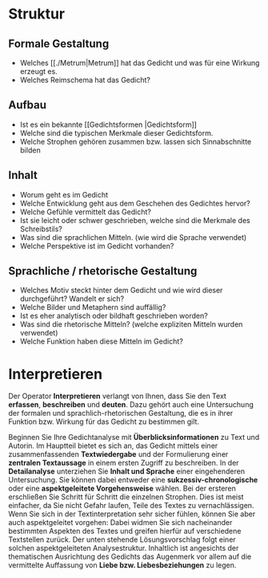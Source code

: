 # Struktur
## Formale Gestaltung 
- Welches [[./Metrum|Metrum]] hat das Gedicht und was für eine Wirkung erzeugt es.
- Welches Reimschema hat das Gedicht?

## Aufbau
- Ist es ein bekannte [[Gedichtsformen |Gedichtsform]]
- Welche sind die typischen Merkmale dieser Gedichtsform.
- Welche Strophen gehören zusammen bzw. lassen sich Sinnabschnitte bilden

## Inhalt 
- Worum geht es im Gedicht
- Welche Entwicklung geht aus dem Geschehen des Gedichtes hervor?
- Welche Gefühle vermittelt das Gedicht?
- Ist sie leicht oder schwer geschrieben, welche sind die Merkmale des Schreibstils?
- Was sind die sprachlichen Mitteln.  (wie wird die Sprache verwendet)
- Welche Perspektive ist im Gedicht vorhanden?

## Sprachliche / rhetorische Gestaltung 
- Welches Motiv steckt hinter dem Gedicht und wie wird dieser durchgeführt? Wandelt er sich?
- Welche Bilder und Metaphern sind auffällig?
- Ist es eher analytisch oder bildhaft geschrieben worden?
- Was sind die rhetorische Mitteln? (welche expliziten Mitteln wurden verwendet)
- Welche Funktion haben diese Mitteln im Gedicht?
  
# Interpretieren

Der Operator **Interpretieren** verlangt von Ihnen, dass Sie den Text **erfassen**, **beschreiben** und **deuten**. Dazu gehört auch eine Untersuchung der formalen und sprachlich-rhetorischen Gestaltung, die es in ihrer Funktion bzw. Wirkung für das Gedicht zu bestimmen gilt.

Beginnen Sie Ihre Gedichtanalyse mit **Überblicksinformationen** zu Text und Autorin. Im Hauptteil bietet es sich an, das Gedicht mittels einer zusammenfassenden **Textwiedergabe** und der Formulierung einer **zentralen Textaussage** in einem ersten Zugriff zu beschreiben. In der **Detailanalyse** unterziehen Sie **Inhalt und Sprache** einer eingehenderen Untersuchung. Sie können dabei entweder eine **sukzessiv-chronologische** oder eine **aspektgeleitete Vorgehensweise** wählen. Bei der ersteren erschließen Sie Schritt für Schritt die einzelnen Strophen. Dies ist meist einfacher, da Sie nicht Gefahr laufen, Teile des Textes zu vernachlässigen. Wenn Sie sich in der Textinterpretation sehr sicher fühlen, können Sie aber auch aspektgeleitet vorgehen: Dabei widmen Sie sich nacheinander bestimmten Aspekten des Textes und greifen hierfür auf verschiedene Textstellen zurück. Der unten stehende Lösungsvorschlag folgt einer solchen aspektgeleiteten Analysestruktur.
Inhaltlich ist angesichts der thematischen Ausrichtung des Gedichts das Augenmerk vor allem auf die vermittelte Auffassung von **Liebe bzw. Liebesbeziehungen** zu legen.